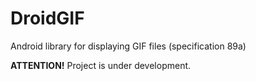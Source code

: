# DroidGIF
Android library for displaying GIF files (specification 89a)

**ATTENTION!** Project is under development.

